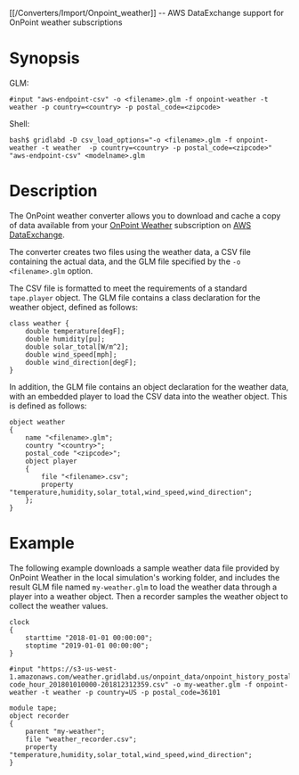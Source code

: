 [[/Converters/Import/Onpoint_weather]] -- AWS DataExchange support for OnPoint weather subscriptions

# Synopsis

GLM:
~~~
#input "aws-endpoint-csv" -o <filename>.glm -f onpoint-weather -t weather -p country=<country> -p postal_code=<zipcode>
~~~

Shell:
~~~
bash$ gridlabd -D csv_load_options="-o <filename>.glm -f onpoint-weather -t weather  -p country=<country> -p postal_code=<zipcode>" "aws-endpoint-csv" <modelname>.glm 
~~~

# Description

The OnPoint weather converter allows you to download and cache a copy of data available from your [OnPoint Weather](https://us-west-1.console.aws.amazon.com/dataexchange/home?region=us-west-1#/products/prodview-cigja6adv533o) subscription on [AWS DataExchange](https://us-west-1.console.aws.amazon.com/dataexchange/home).

The converter creates two files using the weather data, a CSV file containing the actual data, and the GLM file specified by the `-o <filename>.glm` option.

The CSV file is formatted to meet the requirements of a standard `tape.player` object.  The GLM file contains a class declaration for the weather object, defined as follows:

~~~
class weather {
	double temperature[degF];
	double humidity[pu];
	double solar_total[W/m^2];
	double wind_speed[mph];
	double wind_direction[degF];
}	
~~~

In addition, the GLM file contains an object declaration for the weather data, with an embedded player to load the CSV data into the weather object. This is defined as follows:

~~~
object weather
{
	name "<filename>.glm";
	country "<country>";
	postal_code "<zipcode>";
	object player
	{
		file "<filename>.csv";
		property "temperature,humidity,solar_total,wind_speed,wind_direction";
	};
}
~~~

# Example

The following example downloads a sample weather data file provided by OnPoint Weather in the local simulation's working folder, and includes the result GLM file named `my-weather.glm` to load the weather data through a player into a weather object.  Then a recorder samples the weather object to collect the weather values.

~~~
clock 
{
	starttime "2018-01-01 00:00:00";
	stoptime "2019-01-01 00:00:00";
}

#input "https://s3-us-west-1.amazonaws.com/weather.gridlabd.us/onpoint_data/onpoint_history_postal-code_hour_201801010000-201812312359.csv" -o my-weather.glm -f onpoint-weather -t weather -p country=US -p postal_code=36101

module tape;
object recorder
{
	parent "my-weather";
	file "weather_recorder.csv";
	property "temperature,humidity,solar_total,wind_speed,wind_direction";
}
~~~


